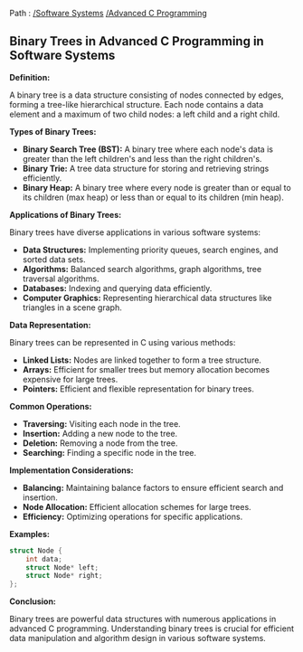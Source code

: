 Path : [/Software Systems](../../index.md) [/Advanced C Programming](../index.md)
## Binary Trees in Advanced C Programming in Software Systems

**Definition:**

A binary tree is a data structure consisting of nodes connected by edges, forming a tree-like hierarchical structure. Each node contains a data element and a maximum of two child nodes: a left child and a right child.


**Types of Binary Trees:**

* **Binary Search Tree (BST):** A binary tree where each node's data is greater than the left children's and less than the right children's.
* **Binary Trie:** A tree data structure for storing and retrieving strings efficiently.
* **Binary Heap:** A binary tree where every node is greater than or equal to its children (max heap) or less than or equal to its children (min heap).


**Applications of Binary Trees:**

Binary trees have diverse applications in various software systems:

* **Data Structures:** Implementing priority queues, search engines, and sorted data sets.
* **Algorithms:** Balanced search algorithms, graph algorithms, tree traversal algorithms.
* **Databases:** Indexing and querying data efficiently.
* **Computer Graphics:** Representing hierarchical data structures like triangles in a scene graph.


**Data Representation:**

Binary trees can be represented in C using various methods:

* **Linked Lists:** Nodes are linked together to form a tree structure.
* **Arrays:** Efficient for smaller trees but memory allocation becomes expensive for large trees.
* **Pointers:** Efficient and flexible representation for binary trees.


**Common Operations:**

* **Traversing:** Visiting each node in the tree.
* **Insertion:** Adding a new node to the tree.
* **Deletion:** Removing a node from the tree.
* **Searching:** Finding a specific node in the tree.


**Implementation Considerations:**

* **Balancing:** Maintaining balance factors to ensure efficient search and insertion.
* **Node Allocation:** Efficient allocation schemes for large trees.
* **Efficiency:** Optimizing operations for specific applications.


**Examples:**

```c
struct Node {
    int data;
    struct Node* left;
    struct Node* right;
};
```

**Conclusion:**

Binary trees are powerful data structures with numerous applications in advanced C programming. Understanding binary trees is crucial for efficient data manipulation and algorithm design in various software systems.
